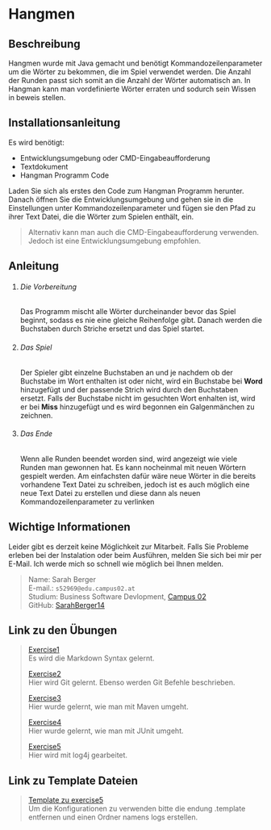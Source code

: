 # Hangmen

## Beschreibung
Hangmen wurde mit Java gemacht und benötigt Kommandozeilenparameter um die Wörter zu bekommen, die im Spiel verwendet werden. Die Anzahl der Runden passt sich somit an die Anzahl der Wörter automatisch an. In Hangman kann man vordefinierte Wörter erraten und sodurch sein Wissen in beweis stellen. 


## Installationsanleitung
Es wird benötigt:
 - Entwicklungsumgebung oder CMD-Eingabeaufforderung
 - Textdokument
 - Hangman Programm Code

Laden Sie sich als erstes den Code zum Hangman Programm herunter. Danach öffnen Sie die Entwicklungsumgebung und gehen sie in die Einstellungen unter Kommandozeilenparameter und fügen sie den Pfad zu ihrer Text Datei, die die Wörter zum Spielen enthält, ein.

 > Alternativ kann man auch die CMD-Eingabeaufforderung verwenden. Jedoch ist eine Entwicklungsumgebung empfohlen.

## Anleitung
 1.  ###### Die Vorbereitung 
      Das Programm mischt alle Wörter durcheinander bevor das Spiel beginnt, sodass es nie eine gleiche Reihenfolge gibt. Danach werden die Buchstaben durch Striche ersetzt und das Spiel startet. 
 
 2.  ###### Das Spiel
     Der Spieler gibt einzelne Buchstaben an und je nachdem ob der Buchstabe im Wort enthalten ist oder nicht, wird ein Buchstabe bei **Word** hinzugefügt und der passende Strich wird durch den Buchstaben ersetzt. Falls der Buchstabe nicht im gesuchten Wort enhalten ist, wird er bei **Miss** hinzugefügt und es wird begonnen ein Galgenmänchen zu zeichnen. 
 
3.  ###### Das Ende 
     Wenn alle Runden beendet worden sind, wird angezeigt wie viele Runden man gewonnen hat. Es kann nocheinmal mit neuen Wörtern gespielt werden. Am einfachsten dafür wäre neue Wörter in die bereits vorhandene Text Datei zu schreiben, jedoch ist es auch möglich eine neue Text Datei zu erstellen und diese dann als neuen Kommandozeilenparameter zu verlinken
 
## Wichtige Informationen
Leider gibt es derzeit keine Möglichkeit zur Mitarbeit. Falls Sie Probleme erleben bei der Instalation oder beim Ausführen, melden Sie sich bei mir per E-Mail. Ich werde mich so schnell wie möglich bei Ihnen melden. 

>Name: Sarah Berger\
E-mail.: `s52969@edu.campus02.at`\
Studium: Business Software Devlopment, [Campus 02](https://www.campus02.at)\
> GitHub: [SarahBerger14](https://github.com/SarahBerger14)
 

## Link zu den Übungen
>[Exercise1](exercise1.md)\
Es wird die Markdown Syntax gelernt.
> 
>[Exercise2](exercise2.md)\
> Hier wird Git gelernt. Ebenso werden Git Befehle beschrieben.
>
>[Exercise3](exercise3.md)\
> Hier wurde gelernt, wie man mit Maven umgeht.
> 
>[Exercise4](exercise4.md)\
> Hier wurde gelernt, wie man mit JUnit umgeht.
> 
> [Exercise5](exercise5.md)\
> Hier wird mit log4j gearbeitet.


## Link zu Template Dateien
>[Template zu exercise5](log4j2.xml.template)\
> Um die Konfigurationen zu verwenden bitte die endung .template entfernen und einen Ordner namens logs erstellen.
